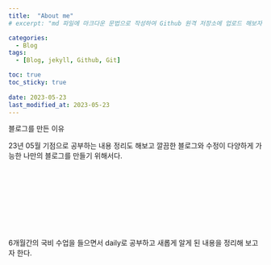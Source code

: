```yaml
---
title:  "About me"
# excerpt: "md 파일에 마크다운 문법으로 작성하여 Github 원격 저장소에 업로드 해보자. 에디터는 Visual Studio code 사용! 로컬 서버에서 확인도 해보자. " 

categories:
  - Blog
tags:
  - [Blog, jekyll, Github, Git]

toc: true
toc_sticky: true
 
date: 2023-05-23
last_modified_at: 2023-05-23
---
```


블로그를 만든 이유

23년 05월 기점으로 공부하는 내용 정리도 해보고 
깔끔한 블로그와 수정이 다양하게 가능한 나만의 블로그를 만들기 위해서다.
<br>
<br>
<br>
<br>
<br>
<br>
<br>
<br>
<br>
<br>
6개월간의 국비 수업을 들으면서 daily로 공부하고 새롭게 알게 된 내용을 정리해 보고자 한다.


